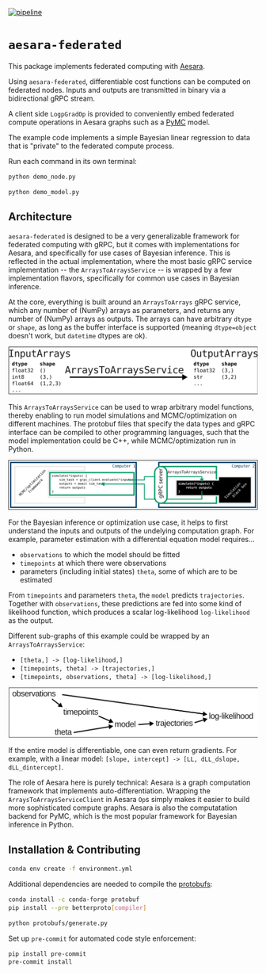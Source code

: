 [![pipeline](https://github.com/michaelosthege/aesara-federated/workflows/test/badge.svg)](https://github.com/michaelosthege/aesara-federated/actions)

# `aesara-federated`
This package implements federated computing with [Aesara](https://github.com/aesara-devs/aesara).

Using `aesara-federated`, differentiable cost functions can be computed on federated nodes.
Inputs and outputs are transmitted in binary via a bidirectional gRPC stream.

A client side `LogpGradOp` is provided to conveniently embed federated compute operations in Aesara graphs such as a [PyMC](https://github.com/pymc-devs/pymc) model.

The example code implements a simple Bayesian linear regression to data that is "private" to the federated compute process.

Run each command in its own terminal:

```bash
python demo_node.py
```

```bash
python demo_model.py
```

## Architecture
`aesara-federated` is designed to be a very generalizable framework for federated computing with gRPC, but it comes with implementations for Aesara, and specifically for use cases of Bayesian inference.
This is reflected in the actual implementation, where the most basic gRPC service implementation -- the `ArraysToArraysService` -- is wrapped by a few implementation flavors, specifically for common use cases in Bayesian inference.

At the core, everything is built around an `ArraysToArrays` gRPC service, which any number of (NumPy) arrays as parameters, and returns any number of (NumPy) arrays as outputs.
The arrays can have arbitrary `dtype` or `shape`, as long as the buffer interface is supported (meaning `dtype=object` doesn't work, but `datetime` dtypes are ok).

![](docs/arrays_to_arrays.svg)

This `ArraysToArraysService` can be used to wrap arbitrary model functions, thereby enabling to run model simulations and MCMC/optimization on different machines.
The protobuf files that specify the data types and gRPC interface can be compiled to other programming languages, such that the model implementation could be C++, while MCMC/optimization run in Python.

![](docs/distributed.svg)

For the Bayesian inference or optimization use case, it helps to first understand the inputs and outputs of the undelying computation graph.
For example, parameter estimation with a differential equation model requires...
* `observations` to which the model should be fitted
* `timepoints` at which there were observations
* parameters (including initial states) `theta`, some of which are to be estimated

From `timepoints` and parameters `theta`, the `model` predicts `trajectories`.
Together with `observations`, these predictions are fed into some kind of likelihood function, which produces a scalar log-likelihood `log-likelihood` as the output.

Different sub-graphs of this example could be wrapped by an `ArraysToArraysService`:
* `[theta,] -> [log-likelihood,]`
* `[timepoints, theta] -> [trajectories,]`
* `[timepoints, observations, theta] -> [log-likelihood,]`


![](docs/theta_to_LL.svg)

If the entire model is differentiable, one can even return gradients.
For example, with a linear model: `[slope, intercept] -> [LL, dLL_dslope, dLL_dintercept]`.

The role of Aesara here is purely technical:
Aesara is a graph computation framework that implements auto-differentiation.
Wrapping the `ArraysToArraysServiceClient` in Aesara `Op`s simply makes it easier to build more sophisticated compute graphs.
Aesara is also the computatation backend for PyMC, which is the most popular framework for Bayesian inference in Python.


## Installation & Contributing
```bash
conda env create -f environment.yml
```

Additional dependencies are needed to compile the [protobufs](./protobufs/):

```bash
conda install -c conda-forge protobuf
pip install --pre betterproto[compiler]
```

```bash
python protobufs/generate.py
```

Set up `pre-commit` for automated code style enforcement:

```bash
pip install pre-commit
pre-commit install
```
